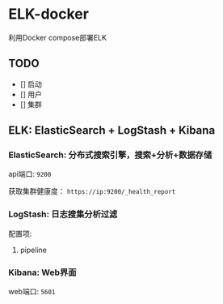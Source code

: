 # ELK-docker

利用Docker compose部署ELK

## TODO

- [] 启动
- [] 用户
- [] 集群


## ELK: ElasticSearch + LogStash + Kibana

### ElasticSearch: 分布式搜索引擎，搜索+分析+数据存储

api端口: `9200`

获取集群健康度： `https://ip:9200/_health_report`

### LogStash: 日志搜集分析过滤

配置项:
1. pipeline

### Kibana: Web界面

web端口: `5601`
